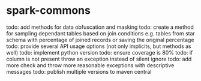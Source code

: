 # spark-commons
todo: add methods for data obfuscation and masking
todo: create a method for sampling dependant tables based on join conditions e.g. tables from star schema with percentage of joined records or saving the original percentage
todo: provide several API usage options (not only implicits, but methods as well)
todo: implement python version
todo: ensure coverage is 80%
todo: if column is not present throw an exception instead of silent ignore
todo: add more check and throw more reasonable exceptions with descriptive messages
todo: publish multiple versions to maven central